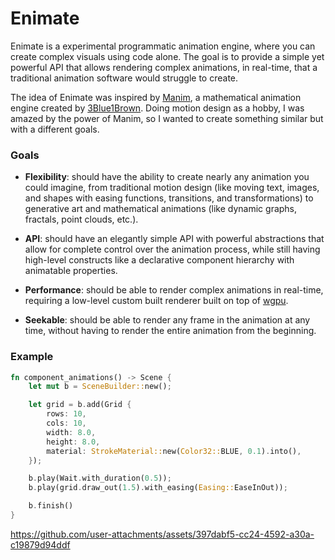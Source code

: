 # Enimate

Enimate is a experimental programmatic animation engine, where you can create
complex visuals using code alone. The goal is to provide a simple yet powerful
API that allows rendering complex animations, in real-time, that a traditional
animation software would struggle to create.

The idea of Enimate was inspired by [Manim](https://github.com/3b1b/manim), a
mathematical animation engine created by
[3Blue1Brown](https://www.youtube.com/@3blue1brown). Doing motion design as a
hobby, I was amazed by the power of Manim, so I wanted to create something
similar but with a different goals.

### Goals

- **Flexibility**: should have the ability to create nearly any animation you could
  imagine, from traditional motion design (like moving text, images, and shapes
  with easing functions, transitions, and transformations) to generative art
  and mathematical animations (like dynamic graphs, fractals, point clouds,
  etc.).

- **API**: should have an elegantly simple API with powerful abstractions that
  allow for complete control over the animation process, while still having
  high-level constructs like a declarative component hierarchy with animatable
  properties.

- **Performance**: should be able to render complex animations in real-time,
  requiring a low-level custom built renderer built on top of [wgpu](https://github.com/gfx-rs/wgpu).

- **Seekable**: should be able to render any frame in the animation at any time,
  without having to render the entire animation from the beginning.

### Example

```rust
fn component_animations() -> Scene {
    let mut b = SceneBuilder::new();

    let grid = b.add(Grid {
        rows: 10,
        cols: 10,
        width: 8.0,
        height: 8.0,
        material: StrokeMaterial::new(Color32::BLUE, 0.1).into(),
    });

    b.play(Wait.with_duration(0.5));
    b.play(grid.draw_out(1.5).with_easing(Easing::EaseInOut));

    b.finish()
}
```

<https://github.com/user-attachments/assets/397dabf5-cc24-4592-a30a-c19879d94ddf>
